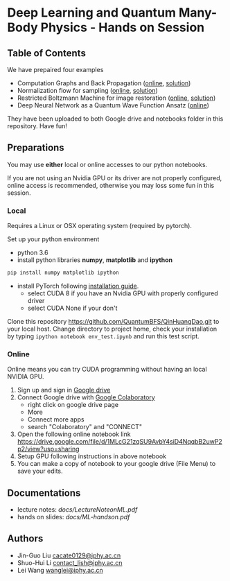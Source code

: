 # Deep Learning and Quantum Many-Body Physics - Hands on Session

## Table of Contents
We have prepaired four examples

* Computation Graphs and Back Propagation ([online](https://goo.gl/6d2sei), [solution](https://goo.gl/DZtidF))
* Normalization flow for sampling ([online](https://goo.gl/8Caymh), [solution](https://goo.gl/FhAHRZ))
* Restricted Boltzmann Machine for image restoration ([online](https://goo.gl/d7kPzy), [solution](https://goo.gl/VxYYQX))
* Deep Neural Network as a Quantum Wave Function Ansatz ([online](https://goo.gl/vPFtdU))

They have been uploaded to both Google drive and notebooks folder in this repository. Have fun! 

## Preparations
You may use **either** local or online accesses to our python notebooks.

If you are not using an Nvidia GPU or its driver are not properly configured, online access is recommended,
otherwise you may loss some fun in this session.

### Local
Requires a Linux or OSX operating system (required by pytorch).

Set up your python environment

* python 3.6
* install python libraries **numpy**, **matplotlib** and **ipython**

```bash
pip install numpy matplotlib ipython
```

* install PyTorch following [installation guide](http://pytorch.org/).
    * select CUDA 8 if you have an Nvidia GPU with properly configured driver
    * select CUDA None if your don't

Clone this repository https://github.com/QuantumBFS/QinHuangDao.git to your local host.
Change directory to project home, check your installation by typing `ipython notebook env_test.ipynb` and run this test script.

### Online
Online means you can try CUDA programming without having an local NVIDIA GPU.

1. Sign up and sign in [Google drive](https://drive.google.com/)
2. Connect Google drive with [Google Colaboratory](https://colab.research.google.com)
    - right click on google drive page
    - More
    - Connect more apps
    - search "Colaboratory" and "CONNECT"
3. Open the following online notebook link
    https://drive.google.com/file/d/1MLcG21zqSU9AvbY4siD4NqqbB2uwP2p2/view?usp=sharing
4. Setup GPU following instructions in above notebook
5. You can make a copy of notebook to your google drive (File Menu) to save your edits.

## Documentations

* lecture notes: *docs/LectureNoteonML.pdf*
* hands on slides: *docs/ML-handson.pdf*

## Authors

* Jin-Guo Liu <cacate0129@iphy.ac.cn>
* Shuo-Hui Li <contact_lish@iphy.ac.cn>
* Lei Wang <wanglei@iphy.ac.cn>
